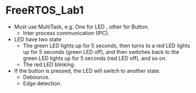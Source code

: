 # FreeRTOS_Lab1
* Must use MultiTask, e.g.  One for LED ,  other for Button.
    * Inter process communication (IPC).
* LED have two state
    * The green LED lights up for 5 seconds, then turns to a red LED lights up for 5 seconds (green LED off), and then switches back to the green LED lights up for 5 seconds (red LED off), and so on.
    * The red LED blinking.
* If the button is pressed, the LED will switch to another state.
    * Debounce.
    * Edge detection.
